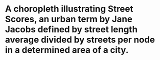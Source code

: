 # A choropleth illustrating Street Scores, an urban term by Jane Jacobs defined by street length average divided by streets per node in a determined area of a city. 
